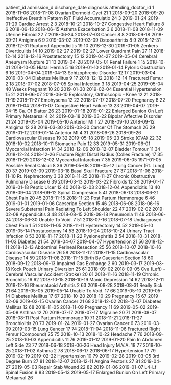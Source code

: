 
patient_id  admission_d     discharge_date  diagnosis                                               attending_doctor_id
1	        2018-11-06	    2018-11-08	    Ovarian Dermoid-Cyct	                                21
1	        2018-09-20	    2018-09-20	    Ineffective Breathin Pattern R/T Fluid Accumulatio	    24
3	        2019-01-24	    2019-01-29	    Cardiac Arrest	                                        2
3	        2018-10-21	    2018-10-27	    Congestive Heart Failure	                            8
6	        2018-06-13	    2018-06-15	    Asthma Exacerbation	                                    3
6	        2018-11-08	    2018-11-09	    Uterine Fibroid	                                        22
7	        2018-06-24	    2018-07-03	    Cancer	                                                8
8	        2018-09-18	    2018-09-21	    Amigima	                                                6
9	        2019-03-02	    2019-03-09	    Osteoarthritis	                                        8
9	        2018-12-31	    2018-12-31	    Ruptured Appendicitis	                                19
10	        2018-12-30	    2019-01-05	    Zenkers Diverticulitis	                                14
10	        2019-02-27	    2019-02-27	    Lower Quadrant Pain	                                    27
11	        2018-12-14	    2018-12-16	    Prostatectomy	                                        15
12	        2019-04-27	    2019-05-04	    Cerebral Aneurysm Rupture	                            21
13	        2019-04-28	    2019-05-01	    Renal Failure	                                        1
15	        2018-10-01	    2018-10-05	    Hiatal Hernia	                                        5
16	        2019-01-10	    2019-01-14	    Pyloric Obstruction	                                    6
16	        2019-04-04	    2019-04-13	    Schizophrenic Disorder	                                12
17	        2019-03-04	    2019-03-04	    Diabetes Mellitus	                                    9
17	        2018-12-12	    2018-12-14	    Fractured Femur	                                        2
18	        2018-07-02	    2018-07-05	    Spinal Infection	                                    3
18	        2019-04-25	    2019-05-04	    40 Weeks Pregnant	                                    10
20	        2019-01-30	    2019-02-04	    Essential Hypertension	                                15
21	        2018-06-07	    2018-06-10	    Exploratory, Orthoscopic - Knee	                        12
21	        2018-11-19	    2018-11-27	    Emphysema	                                            12
22	        2018-07-17	    2018-07-20	    Pregnancy	                                            8
22	        2018-11-04	    2018-11-07	    Congestive Heart Failure	                            13
23	        2019-04-07	    2019-04-15	    Ca. Of Blatter	                                        26
23	        2019-01-18	    2019-01-22	    Enlarged Bunion On Left Primary Metaarsal	            4
24	        2019-03-18	    2019-03-22	    Bipolar Affective Disorder	                            21
24	        2019-05-04	    2019-05-10	    Anterior MI	                                            1
27	        2018-09-10	    2018-09-12	    Amigima	                                                12
28	        2019-03-30	    2019-03-30	    Cancer Of The Stomach	                                26
29	        2019-01-12	    2019-01-14	    Anterior MI	                                            4
31	        2018-09-26	    2018-09-26	    Cardiovascular Disease	                                19
32	        2019-05-18	    2019-05-23	    Stroke (CVA)	                                        22
32	        2018-10-02	    2018-10-11	    Stomache Pain	                                        12
33	        2019-05-31	    2019-06-01	    Myocardial Infarction	                                14
34	        2018-12-06	    2018-12-07	    Bladder Tomour	                                        11
34	        2018-12-24	    2018-12-26	    Fracture Right Distal Radius (Colles Fracture)	        17
35	        2018-11-29	    2018-12-02	    Myocardial Infarction	                                7
35	        2019-06-05	    1971-01-05	    Possible Renal Calculi	                                8
36	        2019-05-08	    2019-05-12	    Lung Cancer (Rt. Lung)	                                20
37	        2019-03-09	    2019-03-18	    Basal Skull Fracture	                                27
37	        2018-11-08	    2018-11-10	    Rt. Nephrectomy	                                        3
38	        2018-11-25	    2018-11-27	    Chronic Obstructive Pulmonary Disease	                6
39	        2019-03-13	    2019-03-22	    Fibroids	                                            12
39	        2019-01-17	    2019-01-18	    Peptic Ulcer	                                        12
40	        2018-12-03	    2018-12-04	    Appendicitis	                                        13
40	        2018-09-04	    2018-09-12	    Spinal Compresion	                                    5
41	        2018-06-13	    2018-06-21	    Chest Pain	                                            20
45	        2018-11-15	    2018-11-23	    Post Partum Hemmorage	                                6
46	        2019-01-01	    2019-01-06	    Caeserian Section	                                    15
46	        2018-06-08	    2018-06-16	    Severe Substernal Pain Radiating To Left Shoulder	    22
47	        2019-02-02	    2019-02-08	    Appendicitis	                                        3
48	        2018-08-15	    2018-08-18	    Pneumonia	                                            11
49	        2018-06-24	    2018-06-30	    Unable To Void.	                                        7
51	        2018-07-16	    2018-07-18	    Undiagnosed Chest Pain	                                1
51	        2018-11-05	    2018-11-11	    Hysterectomy	                                        14
52	        2019-05-10	    2019-05-14	    Prostatectomy	                                        14
53	        2018-10-24	    2018-10-24	    Urinary Tract Infection	                                8
53	        2018-11-17	    2018-11-22	    Pyelonephritis	                                        2
54	        2018-10-31	    2018-11-03	    Diabetes	                                            21
54	        2019-04-07	    2019-04-07	    Hypertension	                                        21
56	        2018-12-11	    2018-12-13	    Abdominal Perineal Resection	                        25
56	        2018-10-07	    2018-10-16	    Cardiovascular Disease	                                26
58	        2018-11-12	    2018-11-15	    Cardiovascular Disease	                                14
59	        2018-11-08	    2018-11-15	    Birth By Caeserian Section	                            18
60	        2018-09-12	    2018-09-13	    Impaired Gas Exchange	                                2
60	        2019-03-17	    2019-03-18	    Kock Pouch Urinary Diversion	                        25
61	        2018-09-02	    2018-09-05	    Cva (Left) - Cerebral Vascular Accident (Stroke)	    20
61	        2018-11-16	    2018-11-19	    Chronic Bronchitis	                                    16
62	        2018-10-15	    2018-10-19	    Manic Depression	                                    14
62	        2018-12-11	    2018-12-16	    Rheumataoid Arthritis	                                2
63	        2018-08-28	    2018-08-31	    Really Sick	                                            21
64	        2019-05-05	    2019-05-14	    Unable To Void.	                                        17
66	        2019-05-10	    2019-05-14	    Diabetes Mellitus	                                    17
67	        2018-10-20	    2018-10-29	    Pregnancy	                                            15
67	        2019-02-09	    2019-02-15	    Ovarian Cancer	                                        21
68	        2018-12-02	    2018-12-07	    Diabetes Mellitus	                                    12
68	        2018-11-05	    2018-11-09	    Pregnancy	                                            11
69	        2019-05-02	    2019-05-08	    Asthma	                                                12
70	        2018-07-17	    2018-07-17	    Migraine	                                            20
71	        2018-08-07	    2018-08-11	    Post Partum Hemmorage	                                10
71	        2018-11-21	    2018-11-27	    Bronchiolitis	                                        20
73	        2019-01-24	    2019-01-27	    Ovarian Cancer	                                        6
73	        2019-03-09	    2019-03-15	    Lung Cancer	                                            17
74	        2018-11-04	    2018-11-06	    Fractured Right Femur (Compound)	                    25
75	        2018-10-13	    2018-10-22	    Headache	                                            7
76	        2018-09-25	    2018-10-03	    Appendicitis	                                        11
76	        2019-01-12	    2019-01-20	    Pain In Abdomen Left Side	                            23
77	        2018-06-18	    2018-06-26	    Head Injury M.V.A.	                                    18
77	        2018-10-25	    2018-11-02	    Asthma	                                                2
78	        2018-06-17	    2018-06-17	    Hypertension	                                        17
79	        2019-02-19	    2019-02-22	    Hypertension	                                        10
79	        2019-02-28	    2019-03-05	    3rd Degree Burn	                                        27
81	        2018-12-07	    2018-12-11	    Angina Pectoris	                                        27
81	        2019-04-27	    2019-05-03	    Repair Stab Wound	                                    22
82	        2019-01-06	    2019-01-07	    L4-Lf Spinal Fusion	                                    9
83	        2019-05-13	    2019-05-17	    Enlarged Bunion On Left Primary Metaarsal	            26